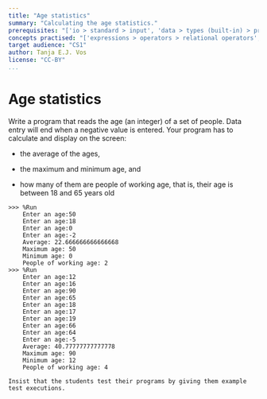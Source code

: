 ```yaml
---
title: "Age statistics"
summary: "Calculating the age statistics."
prerequisites: "['io > standard > input', 'data > types (built-in) > primitive > numeric', 'imperative programming > variables > variable declaration', 'imperative programming > variables > assignment']"
concepts practised: "['expressions > operators > relational operators', 'expressions > operators > arithmetic operators', 'control flow > loops', 'control flow > conditionals']"
target audience: "CS1"
author: Tanja E.J. Vos
license: "CC-BY"
...
```


# Age statistics





Write a program that reads the age (an integer) of a set of people.
Data entry will end when a negative value is entered. Your program
has to calculate and display on the screen:

-   the average of the ages,

-   the maximum and minimum age, and

-   how many of them are people of working age, that is, their age
    is between 18 and 65 years old

```small
>>> %Run 
    Enter an age:50
    Enter an age:18
    Enter an age:0
    Enter an age:-2
    Average: 22.666666666666668
    Maximum age: 50
    Minimum age: 0
    People of working age: 2
>>> %Run 
    Enter an age:12
    Enter an age:16
    Enter an age:90
    Enter an age:65
    Enter an age:18
    Enter an age:17
    Enter an age:19
    Enter an age:66
    Enter an age:64
    Enter an age:-5
    Average: 40.77777777777778
    Maximum age: 90
    Minimum age: 12
    People of working age: 4
```

```testruntile
Insist that the students test their programs by giving them example
test executions.
```
